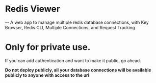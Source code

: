 # Redis Viewer
-- A web app to manage multiple redis database connections, with Key Browser, Redis CLI, Multiple Connections, and Request Tracking

# Only for private use.

If you can add authentication and want to make it public, go ahead.

**Do not deploy publicly, all your database connections will be available publicly to anyone with access to the url**
